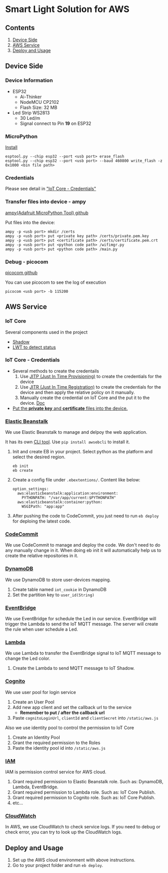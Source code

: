 # Smart Light Solution for AWS

## Contents

1. [Device Side](#device-side)
2. [AWS Service](#aws-service)
3. [Deploy and Usage](#deploy-and-usage)

## Device Side

### Device Information

* ESP32 
	* Ai-Thinker
	* NodeMCU CP2102
	* Flash Size: 32 MB
* Led Strip WS2813
	* 30 Led/m
	* Signal connect to Pin **19** on ESP32

### MicroPython

[Install](https://micropython.org/download/esp32/)
```
esptool.py --chip esp32 --port <usb port> erase_flash
esptool.py --chip esp32 --port <usb port> --baud 460800 write_flash -z 0x1000 <bin file path>
```

### Credentials

Please see detail in ["IoT Core - Credentials"](##iot-core---credentials)

### Transfer files into device - ampy

[ampy(Adafruit MicroPython Tool) github](https://github.com/scientifichackers/ampy)

Put files into the device:
```
ampy -p <usb port> mkdir /certs
ampy -p <usb port> put <private key path> /certs/private.pem.key
ampy -p <usb port> put <certificate path> /certs/certificate.pem.crt
ampy -p <usb port> put <python code path> /wifimgr.py
ampy -p <usb port> put <python code path> /main.py
```

### Debug - picocom

[picocom github](https://github.com/npat-efault/picocom)

You can use picocom to see the log of execution
```
picocom <usb port> -b 115200
```
## AWS Service

### IoT Core

Several components used in the project
* [Shadow](https://docs.aws.amazon.com/iot/latest/developerguide/iot-device-shadows.html)
* [LWT to detect status](https://docs.aws.amazon.com/iot/latest/developerguide/device-shadow-comms-app.html)

### IoT Core - Credentials

* Several methods to create the credentails
	1. Use [JITP (Just In Time Provisioning)](https://docs.aws.amazon.com/iot/latest/developerguide/jit-provisioning.html) to create the credentials for the device
	2. Use [JITR (Just In Time Registration)](https://docs.aws.amazon.com/iot/latest/developerguide/auto-register-device-cert.html) to create the credentials for the device and then apply the relative policy on it manually.
	3. Manually create the credential on IoT Core and the put it to the device. [Doc](https://docs.aws.amazon.com/iot/latest/developerguide/device-certs-create.html)
* [Put the **private key** and **certificate** files into the device.](#transfer-files-into-device---ampy) 

### [Elastic Beanstalk](https://docs.aws.amazon.com/elastic-beanstalk/index.html)

We use Elastic Beanstalk to manage and delpoy the web application.

It has its own [CLI tool](https://docs.aws.amazon.com/elasticbeanstalk/latest/dg/eb-cli3.html). Use `pip install awsebcli` to install it.

1. Init and create EB in your project. Select python as the platform  and select the desired region.
	```
	eb init
	eb create
	```
2. Create a config file under `.ebextentions/`. Content like below:
	```
	option_settings:
	  aws:elasticbeanstalk:application:environment:
	    PYTHONPATH: "/var/app/current:$PYTHONPATH"
	  aws:elasticbeanstalk:container:python:
	    WSGIPath: "app:app"
	```
3. After pushing the code to CodeCommit, you just need to run `eb deploy` for deploing the latest code.

### [CodeCommit](https://docs.aws.amazon.com/codecommit/latest/userguide/welcome.html)

We use CodeCommit to manage and deploy the code. We don't need to do any manually change in it. When doing eb init it will automatically help us to create the relative repositories in it.

### [DynamoDB](https://docs.aws.amazon.com/dynamodb/index.html)

We use DynamoDB to store user-devices mapping.

1. Create table named `iot_cookie` in DynamoDB
2. Set the partition key to `user_id(String)`

### [EventBridge](https://docs.aws.amazon.com/eventbridge/)

We use EventBridge for schedule the Led in our service. EventBridge will trigger the Lambda to send the IoT MQTT message. The server will create the rule when user schedule a Led.

### [Lambda](https://docs.aws.amazon.com/lambda/index.html)

We use Lambda to transfer the EventBridge signal to IoT MQTT message to change the Led color.
1. Create the Lambda to send MQTT message to IoT Shadow.

### [Cognito](https://docs.aws.amazon.com/cognito/index.html)

We use user pool for login service
1. Create an User Pool
2. Add new app client and set the callback url to the service
	* **Remember to put / after the callback url**
3. Paste `cognitoLoginUrl`, `clientId` and `clientSecret` into `/static/aws.js`

Also we use identity pool to control the permission to IoT Core
1. Create an Identity Pool
2. Grant the required permission to the Roles
3. Paste the identity pool id into `/static/aws.js`

### [IAM](https://docs.aws.amazon.com/iam/index.html)

IAM is permission control service for AWS cloud.
1. Grant required permission to Elastic Beanstalk role. Such as: DynamoDB, Lambda, EventBridge.
2. Grant required permission to Lambda role. Such as: IoT Core Publish.
3. Grant required permission to Cognito role. Such as: IoT Core Publish.
4. etc...

### [CloudWatch](https://docs.aws.amazon.com/cloudwatch/index.html)

In AWS, we use CloudWatch to check service logs. If you need to debug or check error, you can try to look up the CloudWatch logs.

## Deploy and Usage

1. Set up the AWS cloud environment with above instructions.
2. Go to your project folder and run `eb deploy`.



